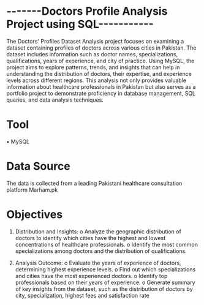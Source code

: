 # -------Doctors Profile Analysis Project using SQL-----------

The Doctors' Profiles Dataset Analysis project focuses on examining a dataset containing profiles of doctors across various cities in Pakistan. The dataset includes information such as doctor names, specializations, qualifications, years of experience, and city of practice. Using MySQL, the project aims to explore patterns, trends, and insights that can help in understanding the distribution of doctors, their expertise, and experience levels across different regions.
This analysis not only provides valuable information about healthcare professionals in Pakistan but also serves as a portfolio project to demonstrate proficiency in database management, SQL queries, and data analysis techniques.

# Tool

•	MySQL


# Data Source

The data is collected from a leading Pakistani healthcare consultation platform Marham.pk

# Objectives
1.	Distribution and Insights:
o	Analyze the geographic distribution of doctors to identify which cities have the highest and lowest concentrations of healthcare professionals.
o	Identify the most common specializations among doctors and the distribution of qualifications.

2.	Analysis Outcome:
o	Evaluate the years of experience of doctors, determining highest experience levels.
o	Find out which specializations and cities have the most experienced doctors.
o	Identify top professionals based on their years of experience.
o	Generate summary of key insights from the dataset, such as the distribution of doctors by city, specialization, highest fees and satisfaction rate

